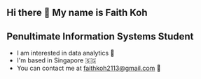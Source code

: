 ## Hi there 👋 My name is Faith Koh

<!--
**faithkoh/faithkoh** is a ✨ _special_ ✨ repository because its `README.md` (this file) appears on your GitHub profile.

Here are some ideas to get you started:

- 🔭 I’m currently working on ...
- 🌱 I’m currently learning ...
- 👯 I’m looking to collaborate on ...
- 🤔 I’m looking for help with ...
- 💬 Ask me about ...
- 📫 How to reach me: ...
- 😄 Pronouns: ...
- ⚡ Fun fact: ...
-->

Penultimate Information Systems Student
----------------------------------
- I am interested in data analytics 📖
- I'm based in Singapore 🇸🇬
- You can contact me at faithkoh2113@gmail.com 📨

